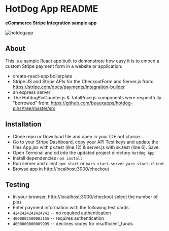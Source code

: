 # HotDog App README

**eCommerce Stripe Integration sample app**

![hotdogapp](https://user-images.githubusercontent.com/11928927/100178960-ddb5ab80-2e89-11eb-939d-265aae9303f2.png)

## About

This is a sample React app built to demonstrate how easy it is to embed a custom Stripe payment form in a website or application:
- create-react-app boilerplate 
- Stripe JS and Stripe APIs for the CheckoutForm and Server.js from: https://stripe.com/docs/payments/integration-builder
- an express server
- The HotdogPinCounter.js & TotalPrice.js components were respectfully "borrowed" from: https://github.com/beauxapps/hotdog-pins/tree/master/src

## Installation
- Clone repo or Download file and open in your IDE oof choice.
- Go to your Stripe Dashboard, copy your API Test keys and update the files App.jsx with pk.test (line 12) & server.js with sk.test (line 6). Save.
- Open Terminal and cd into the updated project directory `Hotdog App`
- Install dependencies `npm install`
- Run server and client `npm start` or `yarn start-server` `yarn start-client`
- Browse app in http://localhost:3000/checkout


## Testing
- In your browser, http://localhost:3000/checkout select the number of pins
- Enter payment information with the following test cards:
- `4242424242424242` -- no required authentication
- `4000002500003155` -- requires authentication
- `4000000000009995` -- declines codes for insufficient_funds
